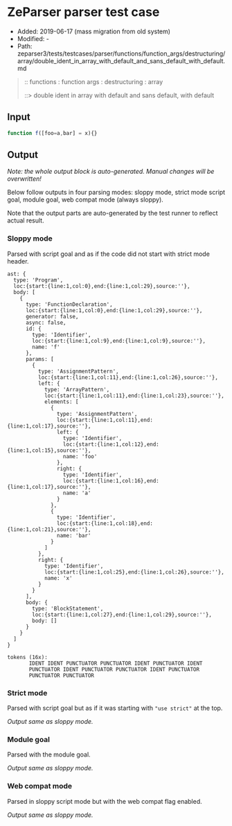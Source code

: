 # ZeParser parser test case

- Added: 2019-06-17 (mass migration from old system)
- Modified: -
- Path: zeparser3/tests/testcases/parser/functions/function_args/destructuring/array/double_ident_in_array_with_default_and_sans_default_with_default.md

> :: functions : function args : destructuring : array
>
> ::> double ident in array with default and sans default, with default

## Input

`````js
function f([foo=a,bar] = x){}
`````

## Output

_Note: the whole output block is auto-generated. Manual changes will be overwritten!_

Below follow outputs in four parsing modes: sloppy mode, strict mode script goal, module goal, web compat mode (always sloppy).

Note that the output parts are auto-generated by the test runner to reflect actual result.

### Sloppy mode

Parsed with script goal and as if the code did not start with strict mode header.

`````
ast: {
  type: 'Program',
  loc:{start:{line:1,col:0},end:{line:1,col:29},source:''},
  body: [
    {
      type: 'FunctionDeclaration',
      loc:{start:{line:1,col:0},end:{line:1,col:29},source:''},
      generator: false,
      async: false,
      id: {
        type: 'Identifier',
        loc:{start:{line:1,col:9},end:{line:1,col:9},source:''},
        name: 'f'
      },
      params: [
        {
          type: 'AssignmentPattern',
          loc:{start:{line:1,col:11},end:{line:1,col:26},source:''},
          left: {
            type: 'ArrayPattern',
            loc:{start:{line:1,col:11},end:{line:1,col:23},source:''},
            elements: [
              {
                type: 'AssignmentPattern',
                loc:{start:{line:1,col:11},end:{line:1,col:17},source:''},
                left: {
                  type: 'Identifier',
                  loc:{start:{line:1,col:12},end:{line:1,col:15},source:''},
                  name: 'foo'
                },
                right: {
                  type: 'Identifier',
                  loc:{start:{line:1,col:16},end:{line:1,col:17},source:''},
                  name: 'a'
                }
              },
              {
                type: 'Identifier',
                loc:{start:{line:1,col:18},end:{line:1,col:21},source:''},
                name: 'bar'
              }
            ]
          },
          right: {
            type: 'Identifier',
            loc:{start:{line:1,col:25},end:{line:1,col:26},source:''},
            name: 'x'
          }
        }
      ],
      body: {
        type: 'BlockStatement',
        loc:{start:{line:1,col:27},end:{line:1,col:29},source:''},
        body: []
      }
    }
  ]
}

tokens (16x):
       IDENT IDENT PUNCTUATOR PUNCTUATOR IDENT PUNCTUATOR IDENT
       PUNCTUATOR IDENT PUNCTUATOR PUNCTUATOR IDENT PUNCTUATOR
       PUNCTUATOR PUNCTUATOR
`````

### Strict mode

Parsed with script goal but as if it was starting with `"use strict"` at the top.

_Output same as sloppy mode._

### Module goal

Parsed with the module goal.

_Output same as sloppy mode._

### Web compat mode

Parsed in sloppy script mode but with the web compat flag enabled.

_Output same as sloppy mode._
